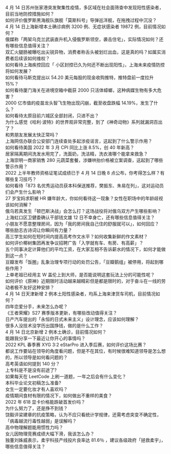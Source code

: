 4 月 14 日苏州张家港突发聚集性疫情，多区域在社会面筛查中发现阳性感染者，目前当地防控措施如何？  
如何评价俄罗斯黑海舰队旗舰「莫斯科号」导弹巡洋舰，在拖拽过程中沉没？  
4 月 14 日上海新增本土确诊病例 3200 例、无症状感染者 19872 例，目前情况如何？  
俄媒称「两架乌克兰武装直升机入侵俄罗斯领空，袭击住宅」，实际情况如何？还有哪些信息值得关注？  
双汇火腿肠被曝吃出尖锐异物，消费者称舌头被划烂出血，这是真的吗？如属实消费者后续该如何维权？  
如何看待上海疾控回应「 小区封控已久为何还不断出现阳性」，上海未来疫情防控将如何发展？  
如何看待马斯克提出以 54.20 美元每股的现金收购推特，推特盘前一度拉升 15%？  
如何看待厦门海关在进境空箱中截获 2000 只活体蟑螂，这种病媒生物有多大危害？  
2000 亿市值的疫苗龙头智飞生物出现闪崩，截至收盘跌幅 14.19%，发生了什么？  
如何看待太原目前六城区全部封闭，只进不出？  
为什么感觉《哈利·波特》的世界观非常完整，到了《神奇动物》系列就漏洞百出了？  
和男朋友发展太快正常吗？  
上海网信办联合公安部门连续查处多起涉疫谣言，这起到了什么警示作用？  
如何看待美国 2022 年 3 月 CPI 同比上涨 8.5%，创 40 年新高？  
居家隔离期间洗发水用完了，洗面奶，洗洁精，洗衣液哪个能拿来救急？  
上海崇明一商家销售 280 元蔬菜套餐，涉嫌哄抬价格被立案调查，这起到了哪些警示作用？  
2022 上半年教师资格证笔试成绩已于 4 月 14 日晚 8 点公布，你考得怎么样？有哪些复习技巧？  
如何看待「873 名优秀运动员获本科保送推荐，樊振东、朱易在列」，这对运动员们会产生什么影响？  
27 岁宝妈求职被 HR 嫌年龄大，你如何看待这一现象？女性在职场中的年龄歧视该如何消解？  
俄乌若真发生「顿巴斯决战」会怎么打？这场战役将对俄乌双方产生哪些影响？  
上海虹口区卫健委确认干部钱文雄 12 日不幸身亡，还有哪些信息值得关注？  
小朋友不愿意整理房间，因为「我的房间我自己住的舒服就可以」，如何回应？  
哪些励志古诗词让你瞬间有力量？  
高三学生如何在短时间内提高高考作文水平？如何收集新鲜的作文素材？  
如何评价椰树集团再发争议招聘广告「入学就有车、有房、有高薪」？  
五个同事决定计算他们的平均工资，在大家互相不告诉薪水的情况下，如何才能做到这一点？  
豆瓣发布「饭圈」乱象治理专项行动的处罚公告，「豆瓣鹅组」被停用，将起到哪些作用？  
上单老祖已经用主 W 盖伦上到大师，是否能说明这套玩法上分的可能性呢？  
如何评价《原神》近期限时活动越来越精彩但是都是限时的，对于奋斗在一线的劳动者极不友好这种安排？  
4 月 14 日天津新增 2 例本土阳性感染者，均系上海来津货车司机，目前情况如何？  
四年恋爱分手，未来怎么办呢？  
《王者荣耀》S27 赛季版本更新，有哪些改动值得关注？  
日产汽车提出的「永恒的日式未来主义」设计理念，应该如何理解？  
很多人没技术没学历出国挣钱，做的是什么工作？  
4 月 14 日北京新增 2 例本土确诊，目前情况如何？  
能跟我分享一下最近让你开心的事情吗？  
2022 KPL 春季赛 XYG 3:2 eStarPro 进入季后赛，如何评价这场比赛？  
都说工作要站在领导的角度看问题，但是不在其位，有时候很难知道领导是怎么想的，所以领导是如何看问题的？  
高考英语如何提到 140 分？  
上专科是不是没有前途了?  
如果每天在 LeetCode 上刷一道题，一年之后会有什么变化？  
本科毕业论文初稿怎么准备?  
女生一定要化妆才有人喜欢吗？  
疫情期间食材有限的情况下，如何做出不重样的美食？  
2022 年 618 显卡价格能跌破首发价吗？  
为什么努力了，还是挣不到钱？  
饶毅评梁建章的抗疫策略，认为不应只看统计学规律，还需考虑突变不确定性，「病毒越流行毒性越弱」是误解吗？  
高中物理解题能用惯性力吗？  
女儿因物理竞赛成绩大幅下滑，我该怎么办？  
独董刘姝威表示，柔宇科技产线投片良率达 81.6％ ，建议各级政府「拯救柔宇」，哪些信息值得关注？  
